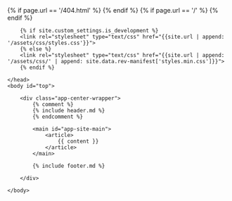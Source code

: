 <!DOCTYPE html>
<html lang="en" dir="ltr">
    <head>
        {% if page.url == '/404.html' %}
        <meta name="robots" content="noindex, nofollow">
        {% endif %}
        <meta charset="utf-8">
        <meta name="viewport" content="width=device-width, initial-scale=1, shrink-to-fit=no">
        <meta http-equiv="x-ua-compatible" content="ie=edge">
        {% if page.url == '/' %}
        <meta name="description" content="{{ site.custom_settings.description }}">
        {% endif %}
        <link rel="canonical" href="{{ page.url | replace:'index.html','' | prepend: site.url }}">
        <link rel="shortcut icon" type="image/x-icon" href="{{site.url}}/favicon.ico">
        <link href="https://fonts.googleapis.com/css?family=Roboto:400,700" rel="stylesheet">
        <title>{% if page.url == '/' %}{{site.custom_settings.name}} - {{site.custom_settings.description}}{% else %}{{page.title}} - {{site.custom_settings.name}}{% endif %}</title>

        {% if site.custom_settings.is_development %}
        <link rel="stylesheet" type="text/css" href="{{site.url | append: '/assets/css/styles.css'}}">
        {% else %}
        <link rel="stylesheet" type="text/css" href="{{site.url | append: '/assets/css/' | append: site.data.rev-manifest['styles.min.css']}}">
        {% endif %}

    </head>
    <body id="top">

        <div class="app-center-wrapper">
            {% comment %}
            {% include header.md %}
            {% endcomment %}

            <main id="app-site-main">
                <article>
                    {{ content }}
                </article>
            </main>

            {% include footer.md %}

        </div>

    </body>
</html>

<!-- Generated with Jeykll {{site.github.versions.jekyll}} at {{ 'now' | date: '%F %T' }} -->
